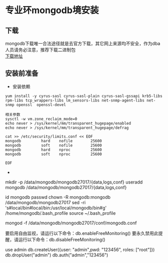 # 专业环mongodb境安装

## 下载

mongodb下载唯一合法途径就是去官方下载，其它网上来源均不安全，作为dba人员请务必注意，推荐下载二进制包  
[下载地址](https://www.mongodb.com/try/download/community/)  



## 安装前准备

- 安装依赖
```
yum install -y cyrus-sasl cyrus-sasl-plain cyrus-sasl-gssapi krb5-libs rpm-libs tcp_wrappers-libs lm_sensors-libs net-snmp-agent-libs net-snmp openssl  openssl-devel 

相关参数
sysctl -w vm.zone_reclaim_mode=0
echo never > /sys/kernel/mm/transparent_hugepage/enabled 
echo never > /sys/kernel/mm/transparent_hugepage/defrag

cat >> /etc/security/limits.conf << EOF
mongodb         hard    nofile        25600
mongodb         soft    nofile        25600
mongodb         hard    nproc         25600
mongodb         soft    nproc         25600

EOF
```

- 

mkdir -p /data/mongodb/mongodb27017/{data,logs,conf}
useradd mongodb /data/mongodb/mongodb27017/{data,logs,conf}

id mongodb
passwd
chown -R mongodb:mongodb /data/mongodb/mongodb27017
sed   -ri 's#local/bin#local/bin:/usr/local/mongodb/bin#g'     /home/mongodb/.bash_profile
source ~/.bash_profile


mongod  -f /data/mongodb/mongodb27017/conf/mongodb.conf


要启用自由监视，请运行以下命令：db.enableFreeMonitoring()
要永久禁用此提醒，请运行以下命令：db.disableFreeMonitoring()


use admin
db.createUser({user: "admin",pwd: "123456", roles: ["root"]})
db.dropUser("admin")
db.auth("admin","123456")